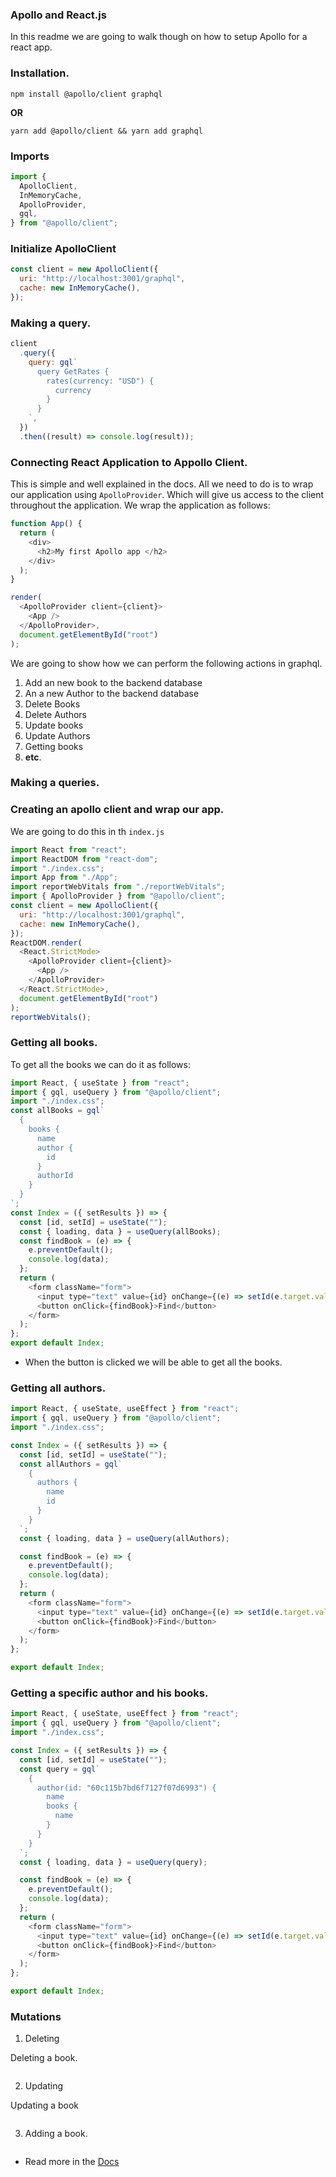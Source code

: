 ### Apollo and React.js

In this readme we are going to walk though on how to setup Apollo for a react app.

### Installation.

```
npm install @apollo/client graphql
```

**OR**

```
yarn add @apollo/client && yarn add graphql
```

### Imports

```js
import {
  ApolloClient,
  InMemoryCache,
  ApolloProvider,
  gql,
} from "@apollo/client";
```

### Initialize ApolloClient

```js
const client = new ApolloClient({
  uri: "http://localhost:3001/graphql",
  cache: new InMemoryCache(),
});
```

### Making a query.

```js
client
  .query({
    query: gql`
      query GetRates {
        rates(currency: "USD") {
          currency
        }
      }
    `,
  })
  .then((result) => console.log(result));
```

### Connecting React Application to Appollo Client.

This is simple and well explained in the docs. All we need to do is to wrap our application using `ApolloProvider`. Which will give us access to the client throughout the application. We wrap the application as follows:

```js
function App() {
  return (
    <div>
      <h2>My first Apollo app </h2>
    </div>
  );
}

render(
  <ApolloProvider client={client}>
    <App />
  </ApolloProvider>,
  document.getElementById("root")
);
```

We are going to show how we can perform the following actions in graphql.

1. Add an new book to the backend database
2. An a new Author to the backend database
3. Delete Books
4. Delete Authors
5. Update books
6. Update Authors
7. Getting books
8. **etc**.

### Making a queries.

### Creating an apollo client and wrap our app.

We are going to do this in th `index.js`

```js
import React from "react";
import ReactDOM from "react-dom";
import "./index.css";
import App from "./App";
import reportWebVitals from "./reportWebVitals";
import { ApolloProvider } from "@apollo/client";
const client = new ApolloClient({
  uri: "http://localhost:3001/graphql",
  cache: new InMemoryCache(),
});
ReactDOM.render(
  <React.StrictMode>
    <ApolloProvider client={client}>
      <App />
    </ApolloProvider>
  </React.StrictMode>,
  document.getElementById("root")
);
reportWebVitals();
```

### Getting all books.

To get all the books we can do it as follows:

```js
import React, { useState } from "react";
import { gql, useQuery } from "@apollo/client";
import "./index.css";
const allBooks = gql`
  {
    books {
      name
      author {
        id
      }
      authorId
    }
  }
`;
const Index = ({ setResults }) => {
  const [id, setId] = useState("");
  const { loading, data } = useQuery(allBooks);
  const findBook = (e) => {
    e.preventDefault();
    console.log(data);
  };
  return (
    <form className="form">
      <input type="text" value={id} onChange={(e) => setId(e.target.value)} />
      <button onClick={findBook}>Find</button>
    </form>
  );
};
export default Index;
```

- When the button is clicked we will be able to get all the books.

### Getting all authors.

```js
import React, { useState, useEffect } from "react";
import { gql, useQuery } from "@apollo/client";
import "./index.css";

const Index = ({ setResults }) => {
  const [id, setId] = useState("");
  const allAuthors = gql`
    {
      authors {
        name
        id
      }
    }
  `;
  const { loading, data } = useQuery(allAuthors);

  const findBook = (e) => {
    e.preventDefault();
    console.log(data);
  };
  return (
    <form className="form">
      <input type="text" value={id} onChange={(e) => setId(e.target.value)} />
      <button onClick={findBook}>Find</button>
    </form>
  );
};

export default Index;
```

### Getting a specific author and his books.

```js
import React, { useState, useEffect } from "react";
import { gql, useQuery } from "@apollo/client";
import "./index.css";

const Index = ({ setResults }) => {
  const [id, setId] = useState("");
  const query = gql`
    {
      author(id: "60c115b7bd6f7127f07d6993") {
        name
        books {
          name
        }
      }
    }
  `;
  const { loading, data } = useQuery(query);

  const findBook = (e) => {
    e.preventDefault();
    console.log(data);
  };
  return (
    <form className="form">
      <input type="text" value={id} onChange={(e) => setId(e.target.value)} />
      <button onClick={findBook}>Find</button>
    </form>
  );
};

export default Index;
```

### Mutations

1. Deleting

Deleting a book.

```js

```

2. Updating

Updating a book

```js

```

3. Adding a book.

```js

```

- Read more in the [Docs](https://www.apollographql.com/docs/react/get-started/)
